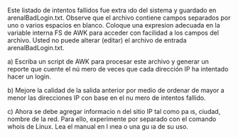 Este listado de intentos fallidos fue extra ıdo del sistema y guardado en arenalBadLogin.txt. Observe que el archivo contiene campos separados por uno o varios espacios en blanco. Coloque una expresion adecuada en la variable interna FS de AWK para acceder con facilidad a los campos del archivo. Usted no puede alterar (editar) el archivo de entrada arenalBadLogin.txt.

a) Escriba un script de AWK para procesar este archivo y generar un reporte que cuente el nú mero de veces que cada dirección IP ha intentado hacer un login.

b) Mejore la calidad de la salida anterior por medio de ordenar de mayor a menor las direcciones IP con base en el nu mero de intentos fallido.

c) Ahora se debe agregar informacio n del sitio IP tal como pa ıs, ciudad, nombre de la red. Para ello, experimente por separado con el comando whois de Linux. Lea el manual en l ınea o una gu ıa de su uso.
